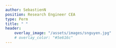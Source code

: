 ```yaml
---
author: SebastienN
position: Research Engineer CEA
type: Perm
title: " "
header:
    overlay_image: "/assets/images/snguyen.jpg"
    # overlay_color: "#5e616c"
---
```


